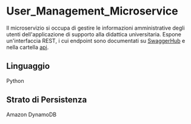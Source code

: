 # User_Management_Microservice

Il microservizio si occupa di gestire le informazioni amministrative degli utenti dell'applicazione di supporto alla didattica universitaria.
Espone un'interfaccia REST, i cui endpoint sono documentati su [SwaggerHub](https://app.swaggerhub.com/apis-docs/redefik/UserManagement/1.0#/) e nella cartella [api](api/).

## Linguaggio
Python

## Strato di Persistenza
Amazon DynamoDB
